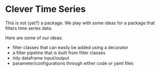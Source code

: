 Clever Time Series
==================

This is not (yet?) a package.
We play with some ideas for a package that filters time series data.

Here are some of our ideas:

* filter classes that can easily be added using a decorator
* a filter pipeline that is built from filter classes
* tidy dataframe input/output
* parameter/configurations through either code or yaml files




